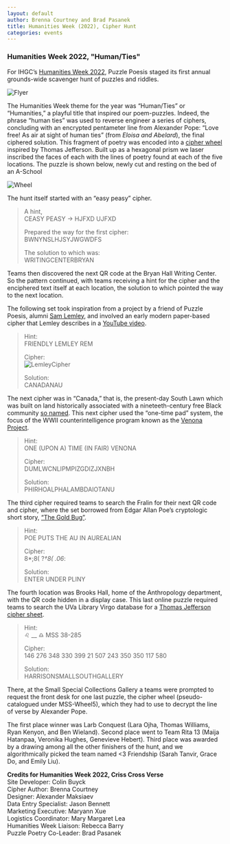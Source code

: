 ```yaml
---
layout: default
author: Brenna Courtney and Brad Pasanek
title: Humanities Week (2022), Cipher Hunt
categories: events
---
```


### Humanities Week 2022, "Human/Ties"

For IHGC’s [Humanities Week 2022](https://www.hw-uva.com/2022-humanties.html), Puzzle Poesis staged its first annual grounds-wide scavenger hunt of puzzles and riddles. 

![Flyer](../../../../images/Instagram-Flyer1.jpg)


The Humanities Week theme for the year was “Human/Ties” or “Humanities,” a playful title that inspired our poem-puzzles. Indeed, the phrase “human ties” was used to reverse engineer a series of ciphers, concluding with an encrypted pentameter line from Alexander Pope: “Love free! As air at sight of human ties” (from *Eloisa and Abelard*), the final ciphered solution. This fragment of poetry was encoded into a [cipher wheel](https://www.monticello.org/research-education/thomas-jefferson-encyclopedia/wheel-cipher/) inspired by Thomas Jefferson. Built up as a hexagonal prism we laser inscribed the faces of each with the lines of poetry found at each of the five locations. The puzzle is shown below, newly cut and resting on the bed of an A-School 

![Wheel](../../../../images/CipherWheel.jpg)

The hunt itself started with an “easy peasy” cipher. 

>A hint,  
>CEASY PEASY → HJFXD UJFXD
>
>Prepared the way for the first cipher:  
>BWNYNSLHJSYJWGWDFS
>
>The solution to which was:  
>WRITINGCENTERBRYAN

Teams then discovered the next QR code at the Bryan Hall Writing Center. So the pattern continued, with teams receiving a hint for the cipher and the enciphered text itself at each location, the solution to which pointed the way to the next location. 

The following set took inspiration from a project by a friend of Puzzle Poesis, alumni [Sam Lemley](https://www.library.cmu.edu/about/people/samuel-lemley), and involved an early modern paper-based cipher that Lemley describes in a [YouTube video](https://www.youtube.com/watch?v=YIOzo-cOEDk). 

>Hint:  
>FRIENDLY LEMLEY REM
>
>Cipher:  
>![LemleyCipher](../../../../images/LemleyCipher.png)
>
>Solution:   
>CANADANAU

The next cipher was in “Canada,” that is, the present-day South Lawn which was built on land historically associated with a nineteeth-century free Black community [so named](https://uvamagazine.org/articles/shadows_of_the_past). This next cipher used the “one-time pad” system, the focus of the WWII counterintelligence program known as the [Venona Project](https://en.wikipedia.org/wiki/Venona_project).

>Hint:  
>ONE (UPON A) TIME (IN FAIR) VENONA
>
>Cipher:  
>DUMLWCNLIPMPIZGDIZJXNBH
>
>Solution:  
>PHIRHOALPHALAMBDAIOTANU

The third cipher required teams to search the Fralin for their next QR code and cipher, where the set borrowed from Edgar Allan Poe’s cryptologic short story, [“The Gold Bug”](https://www.dcode.fr/gold-bug-poe).

>Hint:  
>POE PUTS THE AU IN AUREALIAN
>
>Cipher:  
>8*;8( ?*†8( .06*:
>
>Solution:  
>ENTER UNDER PLINY

The fourth location was Brooks Hall, home of the Anthropology department, with the QR code hidden in a display case. This last online puzzle required teams to search the UVa Library Virgo database for a [Thomas Jefferson cipher sheet](https://search.lib.virginia.edu/sources/uva_library/items/u2443446?idx=0&page=4).

>Hint:  
>♌︎ __ ♎︎   MSS 38-285
>
>Cipher:  
>146 276 348 330 399 21 507 243 350 350 117 580
>
>Solution:  
>HARRISONSMALLSOUTHGALLERY

There, at the Small Special Collections Gallery a teams were prompted to request the front desk for one last puzzle, the cipher wheel (pseudo-catalogued under MSS-Wheel5), which they had to use to decrypt the line of verse by Alexander Pope.

The first place winner was Larb Conquest (Lara Ojha, Thomas Williams, Ryan Kenyon, and Ben Wieland). Second place went to Team Rita 13 (Maija Hatanpaa, Veronika Hughes, Genevieve Hebert). Third place was awarded by a drawing among all the other finishers of the hunt, and we algorithmically picked the team named <3 Friendship (Sarah Tanvir, Grace Do, and Emily Liu). 


**Credits for Humanities Week 2022, Criss Cross Verse**  
Site Developer: Colin Buyck  
Cipher Author: Brenna Courtney  
Designer: Alexander Maksiaev  
Data Entry Specialist: Jason Bennett  
Marketing Executive: Maryann Xue  
Logistics Coordinator: Mary Margaret Lea  
Humanities Week Liaison: Rebecca Barry  
Puzzle Poetry Co-Leader: Brad Pasanek